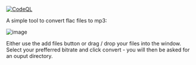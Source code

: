 [![CodeQL](https://github.com/jimmyeao/Flac2MP3/actions/workflows/github-code-scanning/codeql/badge.svg)](https://github.com/jimmyeao/Flac2MP3/actions/workflows/github-code-scanning/codeql)


A simple tool to convert flac files to mp3:


![image](https://github.com/jimmyeao/Flac2MP3/assets/5197831/a2f0e67a-351d-4797-82c4-59cc2ec04bff)

Either use the add files button or drag / drop your files into the window. Select your prefferred bitrate and click convert - you will then be asked for an ouput directory.
